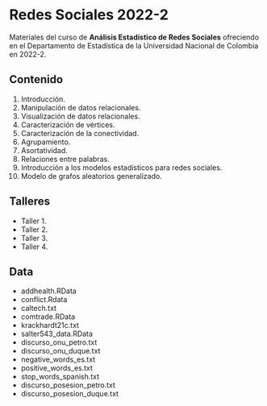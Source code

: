# Redes Sociales 2022-2

Materiales del curso de **Análisis Estadístico de Redes Sociales** ofreciendo en el Departamento de Estadística de la Universidad Nacional de Colombia en 2022-2.

## Contenido

1. Introducción.
2. Manipulación de datos relacionales.
3. Visualización de datos relacionales.
4. Caracterización de vértices.
5. Caracterización de la conectividad.
6. Agrupamiento.
7. Asortatividad.
8. Relaciones entre palabras.
9. Introducción a los modelos estadísticos para redes sociales.
10. Modelo de grafos aleatorios generalizado.

## Talleres

- Taller 1.
- Taller 2.
- Taller 3.
- Taller 4.

## Data

- addhealth.RData
- conflict.Rdata
- caltech.txt
- comtrade.RData
- krackhardt21c.txt
- salter543_data.RData
- discurso_onu_petro.txt
- discurso_onu_duque.txt
- negative_words_es.txt
- positive_words_es.txt
- stop_words_spanish.txt
- discurso_posesion_petro.txt
- discurso_posesion_duque.txt



